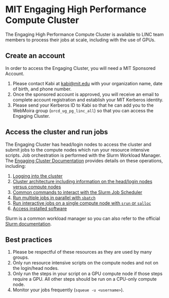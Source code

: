 # MIT Engaging High Performance Compute Cluster

The Engaging High Performance Compute Cluster is available to LINC team members to process their jobs at scale, including with the use of GPUs.

## Create an account

In order to access the Engaging Cluster, you will need a MIT Sponsored Account.

1. Please contact Kabi at kabi@mit.edu with your organization name, date of birth, and phone number.
2. Once the sponsored account is approved, you will receive an email to complete account registration and establish your MIT Kerberos identity.
3. Please send your Kerberos ID to Kabi so that he can add you to the WebMoira group (`orcd_ug_pg_linc_all`) so that you can access the Engaging Cluster.

## Access the cluster and run jobs

The Engaging Cluster has head/login nodes to access the cluster and submit jobs to the compute nodes which run your resource intensive scripts.  Job orchestration is performed with the Slurm Workload Manager.  The [Engaging Cluster Documentation](https://engaging-web.mit.edu/eofe-wiki/) provides details on these operations, including:

1. [Logging into the cluster](https://engaging-web.mit.edu/eofe-wiki/logging_in/)
1. [Cluster architecture including information on the head/login nodes versus compute nodes](https://engaging-web.mit.edu/eofe-wiki/slurm/cluster_workflow/)
1. [Common commands to interact with the Slurm Job Scheduler](https://engaging-web.mit.edu/eofe-wiki/slurm/slurm/)
1. [Run multiple jobs in parallel with `sbatch`](https://engaging-web.mit.edu/eofe-wiki/slurm/sbatch/)
1. [Run interactive jobs on a single compute node with `srun` or `salloc`](https://engaging-web.mit.edu/eofe-wiki/slurm/srun/)
1. [Access installed software](https://engaging-web.mit.edu/eofe-wiki/software/load_modules/)

Slurm is a common workload manager so you can also refer to the official [Slurm documentation](https://slurm.schedmd.com/overview.html).

## Best practices

1. Please be respectful of these resources as they are used by many groups.
1. Only run resource intensive scripts on the compute nodes and not on the login/head nodes.
1. Only run the steps in your script on a GPU compute node if those steps require a GPU.  All other steps should be run on a CPU-only compute node.
1. Monitor your jobs frequently (`squeue -u <username>`).